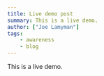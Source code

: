 ```yaml
---
title: Live demo post
summary: This is a live demo.
author: ["Joe Lamyman"]
tags: 
    - awareness
    - blog
---
```


This is a live demo.